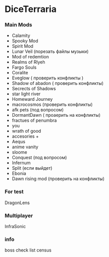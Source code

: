 # DiceTerraria

### Main Mods
- Calamity 
- Spooky Mod
- Spirit Mod
- Lunar Veil (порезать файлы музыки)
- Mod of redemtion
- Realms of Rlyeh
- Fargo Souls
- Coralite 
- Eveglow ( проверить конфликты )
- Shadow of abadon ( проверить конфликты)
- Secrects of Shadows
- star light river
- Homeward Journey
- macrocosmos (проверить конфликты)
- afk pets (под вопросом)
- DormantDawn ( проаерить на конфликты)
- fractues of penumbra
- you
- wrath of good
- accesories +
- Aequs
- anime vanity
- sloome
- Conquest (под вопросом)
- Infernum
- Split (если выйдет)
- Ebonia
- Dawn rising mod (проверить на конфликты)

### For test
DragonLens

### Multiplayer
InfraSonic

### info
boss check list
census
